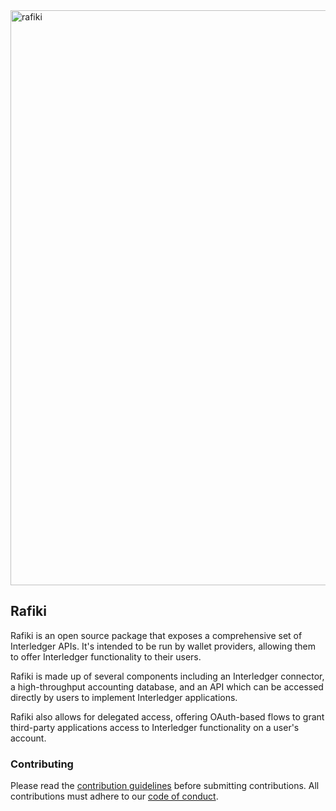 <img width="920" alt="rafiki" src="https://user-images.githubusercontent.com/3362563/119590055-e3347580-bd88-11eb-8ae7-958075433e48.png">

## Rafiki

Rafiki is an open source package that exposes a comprehensive set of
Interledger APIs. It's intended to be run by wallet providers, allowing them to
offer Interledger functionality to their users.

Rafiki is made up of several components including an Interledger connector, a
high-throughput accounting database, and an API which can be accessed directly
by users to implement Interledger applications.

Rafiki also allows for delegated access, offering OAuth-based flows to grant
third-party applications access to Interledger functionality on a user's
account.

### Contributing

Please read the [contribution guidelines](.github/contributing.md) before submitting contributions. All contributions must adhere to our [code of conduct](.github/code_of_conduct.md).
